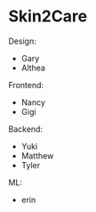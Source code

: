 # Skin2Care #

Design:
- Gary
- Althea

Frontend:
- Nancy
- Gigi

Backend:
- Yuki
- Matthew
- Tyler

ML:
- erin
